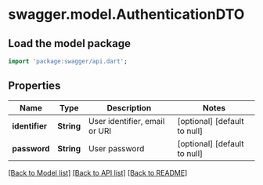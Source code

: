 # swagger.model.AuthenticationDTO

## Load the model package
```dart
import 'package:swagger/api.dart';
```

## Properties
Name | Type | Description | Notes
------------ | ------------- | ------------- | -------------
**identifier** | **String** | User identifier, email or URI | [optional] [default to null]
**password** | **String** | User password | [optional] [default to null]

[[Back to Model list]](../README.md#documentation-for-models) [[Back to API list]](../README.md#documentation-for-api-endpoints) [[Back to README]](../README.md)


